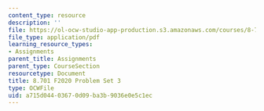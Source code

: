 ```yaml
---
content_type: resource
description: ''
file: https://ol-ocw-studio-app-production.s3.amazonaws.com/courses/8-701-introduction-to-nuclear-and-particle-physics-fall-2020/a715d04403670d09ba3b9036e0e5c1ec_MIT8_701F20_pset3.pdf
file_type: application/pdf
learning_resource_types:
- Assignments
parent_title: Assignments
parent_type: CourseSection
resourcetype: Document
title: 8.701 F2020 Problem Set 3
type: OCWFile
uid: a715d044-0367-0d09-ba3b-9036e0e5c1ec
---
```

